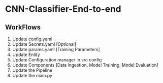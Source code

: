 # CNN-Classifier-End-to-end

## WorkFlows

1. Update config.yaml
2. Update Secrets.yaml [Optional]
3. Update params.yaml [Training Parameters]
4. Update Entity 
5. Update Configuration manager in src config
6. Update Components [Data Ingestion, Model Training, Model Evaluation]
7. Update the Pipeline 
8. Update the main.py


